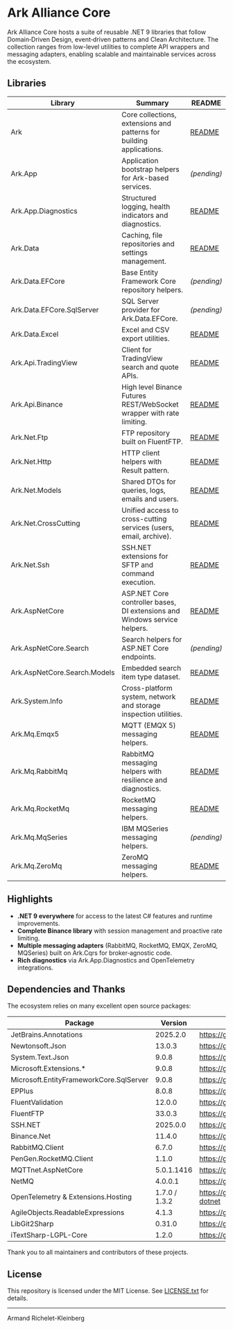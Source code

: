 # Ark Alliance Core

Ark Alliance Core hosts a suite of reusable .NET 9 libraries that follow Domain‑Driven Design, event‑driven patterns and Clean Architecture. The collection ranges from low-level utilities to complete API wrappers and messaging adapters, enabling scalable and maintainable services across the ecosystem.

## Libraries

| Library | Summary | README |
| --- | --- | --- |
| Ark | Core collections, extensions and patterns for building applications. | [README](Ark/README.md) |
| Ark.App | Application bootstrap helpers for Ark-based services. | *(pending)* |
| Ark.App.Diagnostics | Structured logging, health indicators and diagnostics. | [README](Ark.App/Ark.App.Diagnostics/README.md) |
| Ark.Data | Caching, file repositories and settings management. | [README](Ark.Data/Ark.Data/README.md) |
| Ark.Data.EFCore | Base Entity Framework Core repository helpers. | *(pending)* |
| Ark.Data.EFCore.SqlServer | SQL Server provider for Ark.Data.EFCore. | *(pending)* |
| Ark.Data.Excel | Excel and CSV export utilities. | [README](Ark.Data/Ark.Data.Excel/README.md) |
| Ark.Api.TradingView | Client for TradingView search and quote APIs. | [README](Ark.Api.TradingView/README.md) |
| Ark.Api.Binance | High level Binance Futures REST/WebSocket wrapper with rate limiting. | [README](Ark.Api.Binance/README.md) |
| Ark.Net.Ftp | FTP repository built on FluentFTP. | [README](Ark.Net/Ark.Net.Ftp/README.md) |
| Ark.Net.Http | HTTP client helpers with Result pattern. | [README](Ark.Net/Ark.Net.Http/README.md) |
| Ark.Net.Models | Shared DTOs for queries, logs, emails and users. | [README](Ark.Net/Ark.Net.Models/README.md) |
| Ark.Net.CrossCutting | Unified access to cross-cutting services (users, email, archive). | [README](Ark.Net/Ark.Net.CrossCutting/README.md) |
| Ark.Net.Ssh | SSH.NET extensions for SFTP and command execution. | [README](Ark.Net/Ark.Net.Ssh/README.md) |
| Ark.AspNetCore | ASP.NET Core controller bases, DI extensions and Windows service helpers. | [README](Ark.AspNetCore/Ark.AspNetCore/README.md) |
| Ark.AspNetCore.Search | Search helpers for ASP.NET Core endpoints. | *(pending)* |
| Ark.AspNetCore.Search.Models | Embedded search item type dataset. | [README](Ark.AspNetCore/Ark.AspNetCore.Search.Models/README.md) |
| Ark.System.Info | Cross-platform system, network and storage inspection utilities. | [README](Ark.System/Ark.Core.Systeminfo/README.md) |
| Ark.Mq.Emqx5 | MQTT (EMQX 5) messaging helpers. | [README](Ark.Mq/Ark.Mq.Emqx5/README.md) |
| Ark.Mq.RabbitMq | RabbitMQ messaging helpers with resilience and diagnostics. | [README](Ark.Mq/Ark.Mq.RabbitMq/README.md) |
| Ark.Mq.RocketMq | RocketMQ messaging helpers. | [README](Ark.Mq/Ark.Mq.RocketMq/README.md) |
| Ark.Mq.MqSeries | IBM MQSeries messaging helpers. | *(pending)* |
| Ark.Mq.ZeroMq | ZeroMQ messaging helpers. | [README](Ark.Mq/Ark.Mq.ZeroMq/README.md) |

## Highlights

- **.NET 9 everywhere** for access to the latest C# features and runtime improvements.
- **Complete Binance library** with session management and proactive rate limiting.
- **Multiple messaging adapters** (RabbitMQ, RocketMQ, EMQX, ZeroMQ, MQSeries) built on Ark.Cqrs for broker‑agnostic code.
- **Rich diagnostics** via Ark.App.Diagnostics and OpenTelemetry integrations.

## Dependencies and Thanks

The ecosystem relies on many excellent open source packages:

| Package | Version | Repository |
| --- | --- | --- |
| JetBrains.Annotations | 2025.2.0 | https://github.com/JetBrains/JetBrains.Annotations |
| Newtonsoft.Json | 13.0.3 | https://github.com/JamesNK/Newtonsoft.Json |
| System.Text.Json | 9.0.8 | https://github.com/dotnet/runtime |
| Microsoft.Extensions.* | 9.0.8 | https://github.com/dotnet/runtime |
| Microsoft.EntityFrameworkCore.SqlServer | 9.0.8 | https://github.com/dotnet/efcore |
| EPPlus | 8.0.8 | https://github.com/EPPlusSoftware/EPPlus |
| FluentValidation | 12.0.0 | https://github.com/FluentValidation/FluentValidation |
| FluentFTP | 33.0.3 | https://github.com/robinrodricks/FluentFTP |
| SSH.NET | 2025.0.0 | https://github.com/sshnet/SSH.NET |
| Binance.Net | 11.4.0 | https://github.com/JKorf/Binance.Net |
| RabbitMQ.Client | 6.7.0 | https://github.com/rabbitmq/rabbitmq-dotnet-client |
| PenGen.RocketMQ.Client | 1.1.0 | https://github.com/pen-gen/RocketMQ.Client |
| MQTTnet.AspNetCore | 5.0.1.1416 | https://github.com/dotnet/MQTTnet |
| NetMQ | 4.0.0.1 | https://github.com/zeromq/netmq |
| OpenTelemetry & Extensions.Hosting | 1.7.0 / 1.3.2 | https://github.com/open-telemetry/opentelemetry-dotnet |
| AgileObjects.ReadableExpressions | 4.1.3 | https://github.com/agileobjects/ReadableExpressions |
| LibGit2Sharp | 0.31.0 | https://github.com/libgit2/libgit2sharp |
| iTextSharp-LGPL-Core | 1.2.0 | https://github.com/itext/itextsharp |

Thank you to all maintainers and contributors of these projects.

## License

This repository is licensed under the MIT License. See [LICENSE.txt](LICENSE.txt) for details.

---
Armand Richelet-Kleinberg
